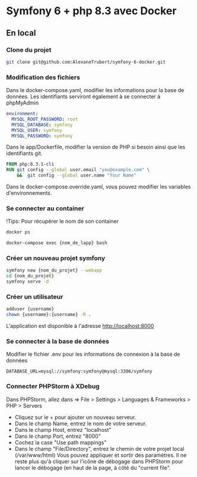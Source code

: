 # Symfony 6 + php 8.3 avec Docker

## En local

### Clone du projet
```bash
git clone git@github.com:AlexaneTrubert/symfony-6-docker.git
```

### Modification des fichiers

Dans le docker-compose.yaml, modifier les informations pour la base de données. Les identifiants serviront 
également à se connecter à phpMyAdmin

```yaml
environment:
  MYSQL_ROOT_PASSWORD: root
  MYSQL_DATABASE: symfony
  MYSQL_USER: symfony
  MYSQL_PASSWORD: symfony
```
Dans le app/Dockerfile, modifier la version de PHP si besoin ainsi que les identifiants git. 

```Dockerfile
FROM php:8.3.1-cli
RUN git config --global user.email "you@example.com" \
    &&  git config --global user.name "Your Name"
```

Dans le docker-compose.override.yaml, vous pouvez modifier les variables d'environnements.

### Se connecter au container

!Tips: Pour récupérer le nom de son container

```bash
docker ps
```

```bash
docker-compose exec {nom_de_lapp} bash
```

### Créer un nouveau projet symfony

```bash
symfony new {nom_du_projet} --webapp
cd {nom_du_projet}
symfony serve -d
```

### Créer un utilisateur
```bash
adduser {username}
chown {username}:{username} -R .
```
L'application est disponible à l'adresse [http://localhost:8000](http://localhost:8000)

### Se connecter à la base de données
Modifier le fichier .env pour les informations de connexion à la base de données

```env
DATABASE_URL=mysql://symfony:symfony@mysql:3306/symfony
```

### Connecter PHPStorm à XDebug
Dans PHPStorm, allez dans => File > Settings > Languages & Frameworks > PHP > Servers  
* Cliquez sur le + pour ajouter un nouveau serveur.  
* Dans le champ Name, entrez le nom de votre serveur.
* Dans le champ Host, entrez "localhost"
* Dans le champ Port, entrez "8000"
* Cochez la case "Use path mappings"
* Dans le champ "File/Directory", entrez le chemin de votre projet local (/var/www/html)
Vous pouvez appliquer et sortir des paramètres. Il ne reste plus qu'à cliquer sur l'icône de débogage dans PHPStorm pour lancer le débogage (en haut de la page, à côté du "current file".

